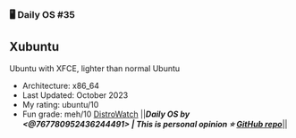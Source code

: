 ### 🖥️ Daily OS #35
## Xubuntu
Ubuntu with XFCE, lighter than normal Ubuntu
- Architecture: x86_64
- Last Updated: October 2023
- My rating: ubuntu/10
- Fun grade: meh/10
[DistroWatch](<https://distrowatch.com/table.php?distribution=xubuntu>)
||__***Daily OS by <@767780952436244491> | This is personal opinion
⭐ [GitHub repo](<https://github.com/nikolan123/daily-os>)***__||
